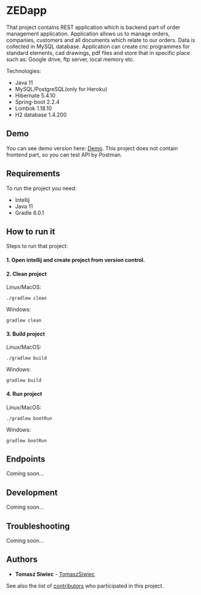 # ZEDapp

That project contains REST application which is backend part of order management application.
Application allows us to manage orders, companies, customers and all documents which relate to our orders.
Data is collected in MySQL database. Application can create cnc programmes for standard elements, cad drawings,
pdf files and store that in specific place such as: Google drive, ftp server, local memory etc.


Technologies:
* Java 11
* MySQL/PostgreSQL(only for Heroku)
* Hibernate 5.4.10
* Spring-boot 2.2.4
* Lombok 1.18.10
* H2 database 1.4.200


## Demo

You can see demo version here: [Demo](https://zedapp.herokuapp.com/). 
This project does not contain frontend part, so you can test API by Postman.


## Requirements

To run the project you need:
* Intellij
* Java 11
* Gradle 6.0.1


## How to run it

Steps to run that project:


#### 1. Open intellij and create project from version control.


#### 2. Clean project

Linux/MacOS:
```
./gradlew clean
```

Windows:
```
gradlew clean
```


#### 3. Build project

Linux/MacOS:
```
./gradlew build
```

Windows:
```
gradlew build
```


#### 4. Run project

Linux/MacOS:
```
./gradlew bootRun
```

Windows:
```
gradlew bootRun
```


## Endpoints

Coming soon...


## Development

Coming soon...


## Troubleshooting

Coming soon...


## Authors

* **Tomasz Siwiec** - [TomaszSiwiec](https://github.com/TomaszSiwiec)

See also the list of [contributors](https://github.com/TomaszSiwiec/ZEDapp/graphs/contributors) who participated in this project.
